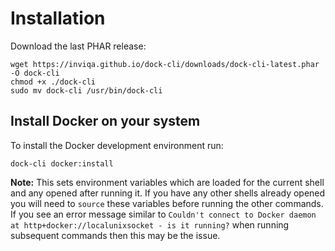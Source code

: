 # Installation

Download the last PHAR release:
```
wget https://inviqa.github.io/dock-cli/downloads/dock-cli-latest.phar -O dock-cli
chmod +x ./dock-cli
sudo mv dock-cli /usr/bin/dock-cli
```

## Install Docker on your system

To install the Docker development environment run:

```
dock-cli docker:install
```

**Note:** This sets environment variables which are loaded for the current shell and any opened after running it.
If you have any other shells already opened you will need to `source` these variables before running the other commands.
If you see an error message similar to `Couldn't connect to Docker daemon at http+docker://localunixsocket - is it running?`
when running subsequent commands then this may be the issue.

